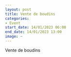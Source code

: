 ```yaml
---
layout: post
title: Vente de boudins
categories:
- Event
start_date: 14/01/2023 06:00
end_date: 14/01/2023 13:00
image: ~
---
```


Vente de boudins

